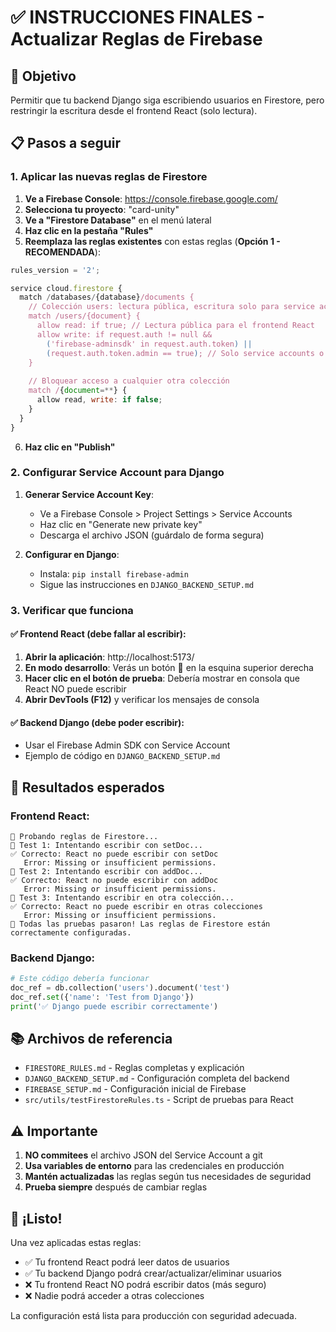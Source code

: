 # ✅ INSTRUCCIONES FINALES - Actualizar Reglas de Firebase

## 🎯 Objetivo
Permitir que tu backend Django siga escribiendo usuarios en Firestore, pero restringir la escritura desde el frontend React (solo lectura).

## 📋 Pasos a seguir

### 1. Aplicar las nuevas reglas de Firestore

1. **Ve a Firebase Console**: https://console.firebase.google.com/
2. **Selecciona tu proyecto**: "card-unity"
3. **Ve a "Firestore Database"** en el menú lateral
4. **Haz clic en la pestaña "Rules"**
5. **Reemplaza las reglas existentes** con estas reglas (**Opción 1 - RECOMENDADA**):

```javascript
rules_version = '2';

service cloud.firestore {
  match /databases/{database}/documents {
    // Colección users: lectura pública, escritura solo para service accounts
    match /users/{document} {
      allow read: if true; // Lectura pública para el frontend React
      allow write: if request.auth != null && 
        ('firebase-adminsdk' in request.auth.token) || 
        (request.auth.token.admin == true); // Solo service accounts o usuarios admin
    }
    
    // Bloquear acceso a cualquier otra colección
    match /{document=**} {
      allow read, write: if false;
    }
  }
}
```

6. **Haz clic en "Publish"**

### 2. Configurar Service Account para Django

1. **Generar Service Account Key**:
   - Ve a Firebase Console > Project Settings > Service Accounts
   - Haz clic en "Generate new private key"
   - Descarga el archivo JSON (guárdalo de forma segura)

2. **Configurar en Django**:
   - Instala: `pip install firebase-admin`
   - Sigue las instrucciones en `DJANGO_BACKEND_SETUP.md`

### 3. Verificar que funciona

#### ✅ Frontend React (debe fallar al escribir):
1. **Abrir la aplicación**: http://localhost:5173/
2. **En modo desarrollo**: Verás un botón 🧪 en la esquina superior derecha
3. **Hacer clic en el botón de prueba**: Debería mostrar en consola que React NO puede escribir
4. **Abrir DevTools (F12)** y verificar los mensajes de consola

#### ✅ Backend Django (debe poder escribir):
- Usar el Firebase Admin SDK con Service Account
- Ejemplo de código en `DJANGO_BACKEND_SETUP.md`

## 🧪 Resultados esperados

### Frontend React:
```
🧪 Probando reglas de Firestore...
📝 Test 1: Intentando escribir con setDoc...
✅ Correcto: React no puede escribir con setDoc
   Error: Missing or insufficient permissions.
📝 Test 2: Intentando escribir con addDoc...
✅ Correcto: React no puede escribir con addDoc
   Error: Missing or insufficient permissions.
📝 Test 3: Intentando escribir en otra colección...
✅ Correcto: React no puede escribir en otras colecciones
   Error: Missing or insufficient permissions.
🎉 Todas las pruebas pasaron! Las reglas de Firestore están correctamente configuradas.
```

### Backend Django:
```python
# Este código debería funcionar
doc_ref = db.collection('users').document('test')
doc_ref.set({'name': 'Test from Django'})
print('✅ Django puede escribir correctamente')
```

## 📚 Archivos de referencia

- `FIRESTORE_RULES.md` - Reglas completas y explicación
- `DJANGO_BACKEND_SETUP.md` - Configuración completa del backend
- `FIREBASE_SETUP.md` - Configuración inicial de Firebase
- `src/utils/testFirestoreRules.ts` - Script de pruebas para React

## ⚠️ Importante

1. **NO commitees** el archivo JSON del Service Account a git
2. **Usa variables de entorno** para las credenciales en producción
3. **Mantén actualizadas** las reglas según tus necesidades de seguridad
4. **Prueba siempre** después de cambiar reglas

## 🎉 ¡Listo!

Una vez aplicadas estas reglas:
- ✅ Tu frontend React podrá leer datos de usuarios
- ✅ Tu backend Django podrá crear/actualizar/eliminar usuarios
- ❌ Tu frontend React NO podrá escribir datos (más seguro)
- ❌ Nadie podrá acceder a otras colecciones

La configuración está lista para producción con seguridad adecuada.
